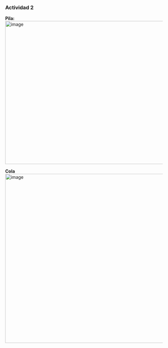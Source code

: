 ### Actividad 2  
**Pila:**  
<img width="753" height="456" alt="image" src="https://github.com/user-attachments/assets/881227d3-db07-4f89-9ac1-f4b88f1a3a8b" />

**Cola**  
<img width="935" height="539" alt="image" src="https://github.com/user-attachments/assets/75963a7d-a501-458b-8a2b-b15399ef58d6" />



